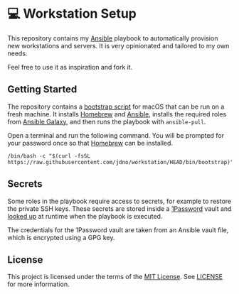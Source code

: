 # 💻 Workstation Setup

This repository contains my [Ansible] playbook to automatically provision new
workstations and servers. It is very opinionated and tailored to my own needs.

Feel free to use it as inspiration and fork it.

## Getting Started

The repository contains a [bootstrap script](bin/bootstrap) for macOS that can
be run on a fresh machine. It installs [Homebrew] and [Ansible], installs the
required roles from [Ansible Galaxy](https://galaxy.ansible.com), and then runs
the playbook with `ansible-pull`.

Open a terminal and run the following command. You will be prompted for your
password once so that [Homebrew] can be installed.

```shell
/bin/bash -c "$(curl -fsSL https://raw.githubusercontent.com/jdno/workstation/HEAD/bin/bootstrap)"
```

## Secrets

Some roles in the playbook require access to secrets, for example to restore the
private SSH keys. These secrets are stored inside a [1Password] vault and
[looked up](https://docs.ansible.com/ansible/latest/collections/community/general/onepassword_lookup.html)
at runtime when the playbook is executed.

The credentials for the 1Password vault are taken from an Ansible vault file,
which is encrypted using a GPG key.

## License

This project is licensed under the terms of the [MIT License][mit]. See
[LICENSE](./LICENSE) for more information.

[1password]: https://1password.com/
[ansible]: https://www.ansible.com/
[homebrew]: https://brew.sh/
[mit]: https://opensource.org/licenses/MIT
